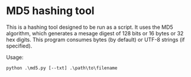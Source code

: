 # MD5 hashing tool
This is a hashing tool designed to be run as a script. It uses the MD5 algorithm,
which generates a mesage digest of 128 bits or 16 bytes or 32 hex digits. This
program consumes bytes (by default) or UTF-8 strings (if specified).

Usage:

    python .\md5.py [--txt] .\path\to\filename
    